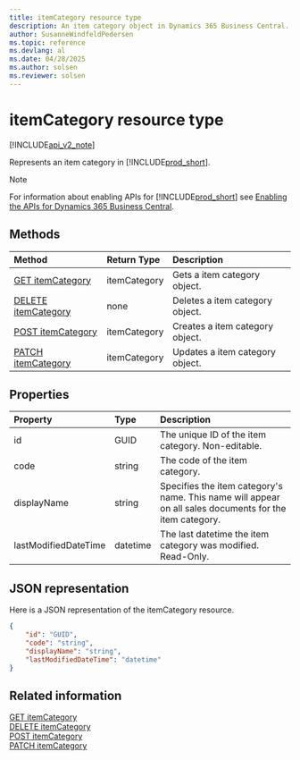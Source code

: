 ```yaml
---
title: itemCategory resource type  
description: An item category object in Dynamics 365 Business Central.
author: SusanneWindfeldPedersen
ms.topic: reference
ms.devlang: al
ms.date: 04/28/2025
ms.author: solsen
ms.reviewer: solsen
---
```


# itemCategory resource type

[!INCLUDE[api_v2_note](../../../includes/api_v2_note.md)]

<!-- START>DO_NOT_EDIT -->
<!-- IMPORTANT:Do not edit any of the content between here and the END>DO_NOT_EDIT. -->
Represents an item category in [!INCLUDE[prod_short](../../../includes/prod_short.md)].

> [!NOTE]
> For information about enabling APIs for [!INCLUDE[prod_short](../../../includes/prod_short.md)] see [Enabling the APIs for Dynamics 365 Business Central](../enabling-apis-for-dynamics-nav.md).

## Methods

| Method | Return Type|Description |
|:--------------------|:-----------|:-------------------------|
|[GET itemCategory](../api/dynamics_itemcategory_get.md)|itemCategory|Gets a item category object.|
|[DELETE itemCategory](../api/dynamics_itemcategory_delete.md)|none|Deletes a item category object.|
|[POST itemCategory](../api/dynamics_itemcategory_create.md)|itemCategory|Creates a item category object.|
|[PATCH itemCategory](../api/dynamics_itemcategory_update.md)|itemCategory|Updates a item category object.|



## Properties

| Property           | Type   |Description     |
|:-------------------|:-------|:---------------|
|id|GUID|The unique ID of the item category. Non-editable.|
|code|string|The code of the item category.|
|displayName|string|Specifies the item category's name. This name will appear on all sales documents for the item category.|
|lastModifiedDateTime|datetime|The last datetime the item category was modified. Read-Only.|

## JSON representation

Here is a JSON representation of the itemCategory resource.


```json
{
    "id": "GUID",
    "code": "string",
    "displayName": "string",
    "lastModifiedDateTime": "datetime"
}
```
<!-- IMPORTANT: END>DO_NOT_EDIT -->



## Related information
[GET itemCategory](../api/dynamics_itemCategory_Get.md)  
[DELETE itemCategory](../api/dynamics_itemCategory_Delete.md)  
[POST itemCategory](../api/dynamics_itemCategory_Create.md)  
[PATCH itemCategory](../api/dynamics_itemCategory_Update.md)
